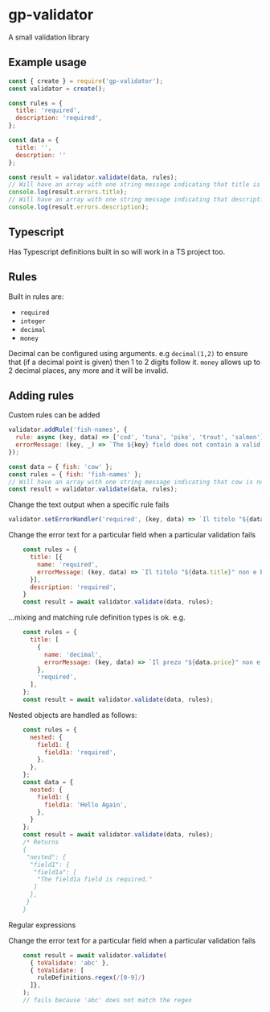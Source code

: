# gp-validator

A small validation library

## Example usage

```javascript
const { create } = require('gp-validator');
const validator = create();

const rules = {
  title: 'required',
  description: 'required',
};

const data = {
  title: '',
  descrption: ''
};

const result = validator.validate(data, rules);
// Will have an array with one string message indicating that title is required
console.log(result.errors.title);
// Will have an array with one string message indicating that description is required
console.log(result.errors.description);
```

## Typescript

Has Typescript definitions built in so will work in a TS project too.

## Rules

Built in rules are:
- `required`
- `integer`
- `decimal`
- `money`

Decimal can be configured using arguments. e.g `decimal(1,2)` to ensure that (if a decimal point is given) then 1 to 2 digits follow it. `money` allows up to 2 decimal places, any more and it will be invalid.

## Adding rules

Custom rules can be added

```javascript
validator.addRule('fish-names', {
  rule: async (key, data) => ['cod', 'tuna', 'pike', 'trout', 'salmon'].includes(data[key]),
  errorMessage: (key, _) => `The ${key} field does not contain a valid type of fish.`,
});

const data = { fish: 'cow' };
const rules = { fish: 'fish-names' };
// Will have an array with one string message indicating that cow is not a valid fish name
const result = validator.validate(data, rules);
```

Change the text output when a specific rule fails
```javascript
validator.setErrorHandler('required', (key, data) => `Il titolo "${data.title}" non e buona per ${key}`);
```

Change the error text for a particular field when a particular validation fails

```javascript
    const rules = {
      title: [{
        name: 'required',
        errorMessage: (key, data) => `Il titolo "${data.title}" non e buona per ${key}`,
      }],
      description: 'required',
    }
    const result = await validator.validate(data, rules);
```

...mixing and matching rule definition types is ok. e.g.

```javascript
    const rules = {
      title: [
        {
          name: 'decimal',
          errorMessage: (key, data) => `Il prezo "${data.price}" non e buona per ${key}`,
        },
        'required',
      ],
    };
    const result = await validator.validate(data, rules);
```

Nested objects are handled as follows:

```javascript
    const rules = {
      nested: {
        field1: {
          field1a: 'required',
        },
      },
    };
    const data = {
      nested: {
        field1: {
          field1a: 'Hello Again',
        },
      }
    };
    const result = await validator.validate(data, rules);
    /* Returns
    {
     "nested": {
      "field1": {
       "field1a": [
        "The field1a field is required."
       ]
      },
     }
    }
```

Regular expressions

Change the error text for a particular field when a particular validation fails

```javascript
    const result = await validator.validate(
      { toValidate: 'abc' },
      { toValidate: [
        ruleDefinitions.regex(/[0-9]/)
      ]},
    );
    // fails because 'abc' does not match the regex
```
